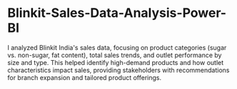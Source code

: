 # Blinkit-Sales-Data-Analysis-Power-BI
I analyzed Blinkit India's sales data, focusing on product categories (sugar vs. non-sugar, fat content), total sales trends, and outlet performance by size and type. This helped identify high-demand products and how outlet characteristics impact sales, providing stakeholders with recommendations for branch expansion and tailored product offerings.
